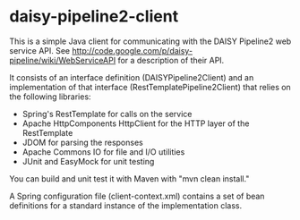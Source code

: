 daisy-pipeline2-client
======================

This is a simple Java client for communicating with the DAISY Pipeline2 web service API. See http://code.google.com/p/daisy-pipeline/wiki/WebServiceAPI for a description of their API.

It consists of an interface definition (DAISYPipeline2Client) and an implementation of that interface (RestTemplatePipeline2Client) that relies on the following libraries:
* Spring's RestTemplate for calls on the service
* Apache HttpComponents HttpClient for the HTTP layer of the RestTemplate
* JDOM for parsing the responses
* Apache Commons IO for file and I/O utilities
* JUnit and EasyMock for unit testing

You can build and unit test it with Maven with "mvn clean install." 

A Spring configuration file (client-context.xml) contains a set of bean definitions for a standard instance of the implementation class.
